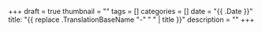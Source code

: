 +++
draft = true
thumbnail = ""
tags = []
categories = []
date = "{{ .Date }}"
title: "{{ replace .TranslationBaseName "-" " " | title }}"
description = ""
+++
